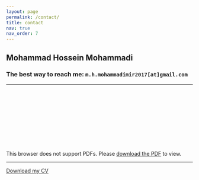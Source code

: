 ```yaml
---
layout: page
permalink: /contact/
title: contact
nav: true
nav_order: 7
---
```


## Mohammad Hossein Mohammadi <br />

### **The best way to reach me:** `m.h.mohammadimir2017[at]gmail.com` <br />

---

<object data="/assets/pdf/CourseDescription/CourseDescription_IT_IAUN.pdf" type="application/pdf" width="700px" height="700px">
    <embed src="/files/mattisCV.pdf">
        <p>This browser does not support PDFs. Please <a href="/assets/pdf/CourseDescription/CourseDescription_IT_IAUN.pdf">download the PDF</a> to view.</p>
    </embed>
</object>

---

[Download my CV](/assets/pdf/CourseDescription/CourseDescription_IT_IAUN.pdf)
